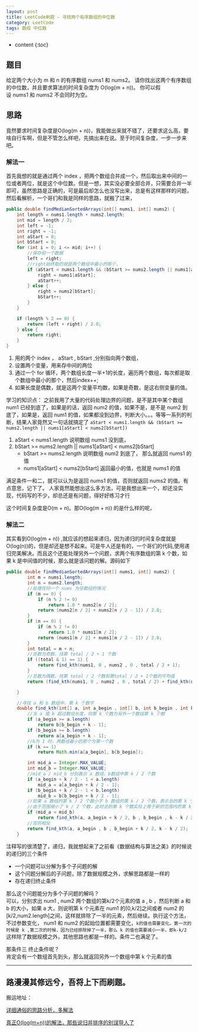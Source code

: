 ```yaml
---
layout: post
title: LeetCode刷题 - 寻找两个有序数组的中位数
category: LeetCode
tags: 数组 中位数
---
```

* content
{:toc}

## 题目
给定两个大小为 m 和 n 的有序数组 nums1 和 nums2。
请你找出这两个有序数组的中位数，并且要求算法的时间复杂度为 O(log(m + n))。
你可以假设 nums1 和 nums2 不会同时为空。

## 思路
竟然要求时间复杂度是O(log(m + n))，我能做出来就不错了，还要求这么高，要啥自行车啊，但是不管怎么样吧，先搞出来在说。至于时间复杂度，一步一步来吧。
### 解法一
首先我想的就是通过两个 index ，把两个数组合并成一个，然后取出来中间的一位或者两位，就是这个中位数。但是一想，其实没必要全部合并，只需要合并一半即可，虽然思路是正确的，可是最后却怎么也没写出来，总是有这样那样的问题，然后看解析，一个哥们和我是同样的思路，就搬了过来，
```java
public double findMedianSortedArrays(int[] nums1, int[] nums2) {
    int length = nums1.length + nums2.length;
    int mid = length / 2;
    int left = -1;
    int right = -1;
    int aStart = 0;
    int bStart = 0;
    for (int i = 0; i <= mid; i++) {
        //保存前一个数据
        left = right;
        //right始终取的就是两个数组中最小的那个，
        if (aStart < nums1.length && (bStart >= nums2.length || nums1[aStart] < nums2[bStart])) {
            right = nums1[aStart];
            aStart++;
        } else {
            right = nums2[bStart];
            bStart++;
        }
    }

    if (length % 2 == 0) {
        return (left + right) / 2.0;
    } else {
        return right;
    }
}
```
1. 用的两个 index ， aStart , bStart ,分别指向两个数组，
2. 设置两个变量，用来存中间的两位
3. 通过一个 for 循环，两个数组长度一半+1的长度，遍历两个数组，每次都是取个数组中最小的那个，然后index++;
4. 如果长度是偶数，就是这两个变量平均数，如果是奇数，是这右侧变量的值。

学习的知识点：
之前我用了大量的代码处理边界的问题，是不是其中某个数组 num1 已经到底了，如果是的话，返回 num2 的值，如果不是，是不是 num2 到底了，如果是，返回 num1 的值，如果都没到边界，判断大小。。。等等一系列的判断，结果人家竟然又一句话就搞定了
`aStart < nums1.length && (bStart >= nums2.length || nums1[aStart] < nums2[bStart])`
1. aStart < nums1.length 说明数组 nums1 没到底，
2. bStart >= nums2.length || nums1[aStart] < nums2[bStart]
    * bStart >= nums2.length 说明数组 num2 到底了， 那么就返回 nums1 的值
    * nums1[aStart] < nums2[bStart] 返回最小的值，也就是 nums1 的值   

满足条件一和二，就可以认为是返回 nums1 的值，否则就返回 nums2 的值。有点意思，记下了。
人家竟然能想出这么多方法，可是我想出来一个，却还没实现，代码写的不少，却总还是有问题，得好好练习才行   

这个时间复杂度是O(m + n)。那O(log(m + n)) 的是什么样的呢，
### 解法二
其实看到O(log(m + n)) ,就应该的想起来递归，因为递归的时间复杂度就是O(log(n))的，但是却还是想不起来。可是牛人还是有的，一个哥们的代码,使用递归完美解决。而且这个还能处理另外一个问题，求两个有序数组的第 k 个数，如果 k 是中间值的时候，那么就是该问题的解。源码如下
```java
public double findMedianSortedArrays(int[] nums1, int[] nums2) {
        int m = nums1.length;
        int n = nums2.length;
        //处理任何一个 nums 为空数组的情况
        if (m == 0) {
            if (n % 2 != 0)
                return 1.0 * nums2[n / 2];
            return (nums2[n / 2] + nums2[n / 2 - 1]) / 2.0;
        }
        if (n == 0) {
            if (m % 2 != 0)
                return 1.0 * nums1[m / 2];
            return (nums1[m / 2] + nums1[m / 2 - 1]) / 2.0;
        }
        int total = m + n;
        //总数为奇数，找第 total / 2 + 1 个数
        if ((total & 1) == 1) {
            return find_kth(nums1, 0 , nums2 , 0 , total / 2 + 1);
        }
        //总数为偶数，找第 total / 2 个数和第total / 2 + 1个数的平均值
        return (find_kth(nums1, 0 , nums2 , 0 , total / 2) + find_kth(nums1, 0 , nums2 , 0 , total / 2 + 1)) / 2.0;

    }

    //寻找 a 和 b 数组中，第 k 个数字
    double find_kth(int[] a, int a_begin , int[] b, int b_begin , int k) {
        //当 a 或 b 超过数组长度，则第 k 个数为另外一个数组第 k 个数
        if (a_begin >= a.length)
            return b[b_begin + k - 1];
        if (b_begin >= b.length)
            return a[a_begin + k - 1];
        //k为 1 时，两数组最小的那个为第一个数
        if (k == 1)
            return Math.min(a[a_begin], b[b_begin]);

        int mid_a = Integer.MAX_VALUE;
        int mid_b = Integer.MAX_VALUE;
        //mid_a / mid_b 分别表示 a 数组、b数组中第 k / 2 个数
        if (a_begin + k / 2 - 1 < a.length)
            mid_a = a[a_begin + k / 2 - 1];
        if (b_begin + k / 2 - 1 < b.length)
            mid_b = b[b_begin + k / 2 - 1];
        //如果 a 数组的第 k / 2 个数小于 b 数组的第 k / 2 个数，表示总的第 k 个数位于 a 的第k / 2个数的后半段，或者是 b 的第 k / 2个数的前半段
        //由于范围缩小了 k / 2 个数，此时总的第 k 个数实际上等于新的范围内的第 k - k / 2个数，依次递归
        if (mid_a < mid_b)
            return find_kth(a, a_begin + k / 2, b , b_begin , k - k / 2);
        //否则相反
        return find_kth(a, a_begin , b , b_begin + k / 2, k - k / 2);
    }
```

注释写的很清楚了，递归，我就想起来了之前看《数据结构与算法之美》的时候说的递归的三个条件
* 一个问题可以分解为多个子问题的解
* 这个问题分解后的子问题，除了数据规模之外，求解思路都是一样的
* 存在递归终止条件

那么这个问题能分为多个子问题的解吗？   
可以，分别求出 num1 , num2 两个数组的第k/2个元素的值 a , b ，然后判断 a 和 b 的大小，如果 a 大，则说明第 k 个元素在 num1 的[0,k/2]之间或者 num2 的[k/2,num2.length]之间，这样就排除了一半的元素，然后继续。执行这个方法，不过参数变化， num1 和 num2 的起始位置都需要变化，`k的值也需要变化。第一次的时候是 k ,第二次的时候，因为已经排除掉了一半，那么 k 的值也需要减小一半，即k-k/2`  这样除了数据规模之外，其他思路也都是一样的。条件二也满足了。

那条件三 终止条件呢？     
肯定会有一个数组首先到头，那么就返回另外一个数组中第 k 个元素的值

---
路漫漫其修远兮，吾将上下而刷题。   
---
搬运地址：    

[详细通俗的思路分析，多解法](https://leetcode-cn.com/problems/median-of-two-sorted-arrays/solution/xiang-xi-tong-su-de-si-lu-fen-xi-duo-jie-fa-by-w-2/)   

[真正O(log(m+n))的解法，那些说归并排序的别误导人了](https://leetcode-cn.com/problems/median-of-two-sorted-arrays/solution/zhen-zheng-ologmnde-jie-fa-na-xie-shuo-gui-bing-pa/)
